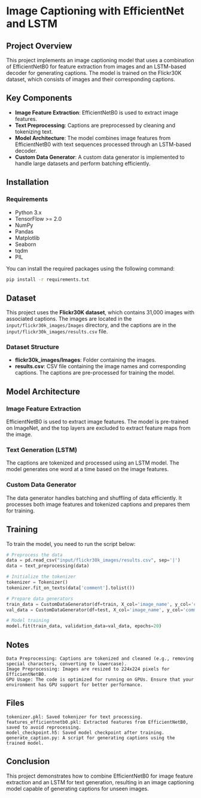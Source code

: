# Image Captioning with EfficientNet and LSTM

## Project Overview

This project implements an image captioning model that uses a combination of EfficientNetB0 for feature extraction from images and an LSTM-based decoder for generating captions. The model is trained on the Flickr30K dataset, which consists of images and their corresponding captions.

## Key Components

- **Image Feature Extraction**: EfficientNetB0 is used to extract image features.
- **Text Preprocessing**: Captions are preprocessed by cleaning and tokenizing text.
- **Model Architecture**: The model combines image features from EfficientNetB0 with text sequences processed through an LSTM-based decoder.
- **Custom Data Generator**: A custom data generator is implemented to handle large datasets and perform batching efficiently.

## Installation

### Requirements

- Python 3.x
- TensorFlow >= 2.0
- NumPy
- Pandas
- Matplotlib
- Seaborn
- tqdm
- PIL

You can install the required packages using the following command:

```bash
pip install -r requirements.txt
```

## Dataset

This project uses the **Flickr30K dataset**, which contains 31,000 images with associated captions. The images are located in the `input/flickr30k_images/Images` directory, and the captions are in the `input/flickr30k_images/results.csv` file.

### Dataset Structure

- **flickr30k_images/Images**: Folder containing the images.
- **results.csv**: CSV file containing the image names and corresponding captions. The captions are pre-processed for training the model.

## Model Architecture

### Image Feature Extraction

EfficientNetB0 is used to extract image features. The model is pre-trained on ImageNet, and the top layers are excluded to extract feature maps from the image.

### Text Generation (LSTM)

The captions are tokenized and processed using an LSTM model. The model generates one word at a time based on the image features.

### Custom Data Generator

The data generator handles batching and shuffling of data efficiently. It processes both image features and tokenized captions and prepares them for training.

## Training

To train the model, you need to run the script below:

```python
# Preprocess the data
data = pd.read_csv("input/flickr30k_images/results.csv", sep='|')
data = text_preprocessing(data)

# Initialize the tokenizer
tokenizer = Tokenizer()
tokenizer.fit_on_texts(data['comment'].tolist())

# Prepare data generators
train_data = CustomDataGenerator(df=train, X_col='image_name', y_col='comment', batch_size=64, tokenizer=tokenizer, vocab_size=vocab_size, max_length=max_length, features=features)
val_data = CustomDataGenerator(df=test, X_col='image_name', y_col='comment', batch_size=64, tokenizer=tokenizer, vocab_size=vocab_size, max_length=max_length, features=features)

# Model training
model.fit(train_data, validation_data=val_data, epochs=20)
```


## Notes

    Data Preprocessing: Captions are tokenized and cleaned (e.g., removing special characters, converting to lowercase).
    Image Preprocessing: Images are resized to 224x224 pixels for EfficientNetB0.
    GPU Usage: The code is optimized for running on GPUs. Ensure that your environment has GPU support for better performance.

## Files

    tokenizer.pkl: Saved tokenizer for text processing.
    features_efficientnetb0.pkl: Extracted features from EfficientNetB0, saved to avoid reprocessing.
    model_checkpoint.h5: Saved model checkpoint after training.
    generate_caption.py: A script for generating captions using the trained model.

## Conclusion

This project demonstrates how to combine EfficientNetB0 for image feature extraction and an LSTM for text generation, resulting in an image captioning model capable of generating captions for unseen images.